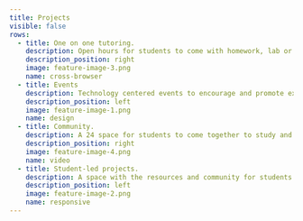 ```yaml
---
title: Projects
visible: false
rows:
  - title: One on one tutoring.
    description: Open hours for students to come with homework, lab or extra-curricular project questions.
    description_position: right
    image: feature-image-3.png
    name: cross-browser
  - title: Events
    description: Technology centered events to encourage and promote exploration of technology. Hackathons. Tech talks. Speakers. Hack nights.
    description_position: left
    image: feature-image-1.png
    name: design
  - title: Community.
    description: A 24 space for students to come together to study and work, allowing for greater collaboration and support.
    description_position: right
    image: feature-image-4.png
    name: video
  - title: Student-led projects.
    description: A space with the resources and community for students to create projects that solve real world problems at NYUAD and beyond.
    description_position: left
    image: feature-image-2.png
    name: responsive
---
```

